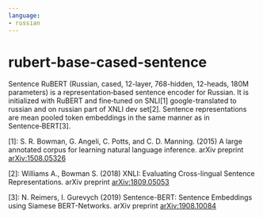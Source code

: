 ```yaml
---
language:
- russian
---
```


# rubert-base-cased-sentence

Sentence RuBERT \(Russian, cased, 12-layer, 768-hidden, 12-heads, 180M parameters\) is a representation‑based sentence encoder for Russian. It is initialized with RuBERT and fine‑tuned on SNLI\[1\] google-translated to russian and on russian part of XNLI dev set\[2\]. Sentence representations are mean pooled token embeddings in the same manner as in Sentence‑BERT\[3\].


\[1\]: S. R. Bowman, G. Angeli, C. Potts, and C. D. Manning. \(2015\) A large annotated corpus for learning natural language inference. arXiv preprint [arXiv:1508.05326](https://arxiv.org/abs/1508.05326)

\[2\]: Williams A., Bowman S. \(2018\) XNLI: Evaluating Cross-lingual Sentence Representations. arXiv preprint [arXiv:1809.05053](https://arxiv.org/abs/1809.05053)

\[3\]: N. Reimers, I. Gurevych \(2019\) Sentence-BERT: Sentence Embeddings using Siamese BERT-Networks. arXiv preprint [arXiv:1908.10084](https://arxiv.org/abs/1908.10084)
